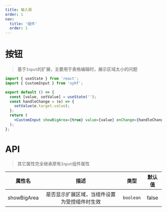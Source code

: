 ```yaml
---
title: 输入框
order: 1
nav:
  title: '组件'
  order: 1
---
```


# 按钮

> 基于`Input`的扩展，主要用于表格编辑时，展示区域太小的问题

```jsx
import { useState } from 'react';
import { CustomInput } from 'syhf';

export default () => {
  const [value, setValue] = useState('');
  const handleChange = (e) => {
    setValue(e.target.value);
  };
  return (
    <CustomInput showBigArea={true} value={value} onChange={handleChange} />
  );
};
```

# API

> 其它属性完全继承原有`Input`组件属性

|   属性名    |                     描述                     |   类型    | 默认值 |
| :---------: | :------------------------------------------: | :-------: | :----: |
| showBigArea | 是否显示扩展区域，当组件设置为受控组件时生效 | `boolean` | false  |
